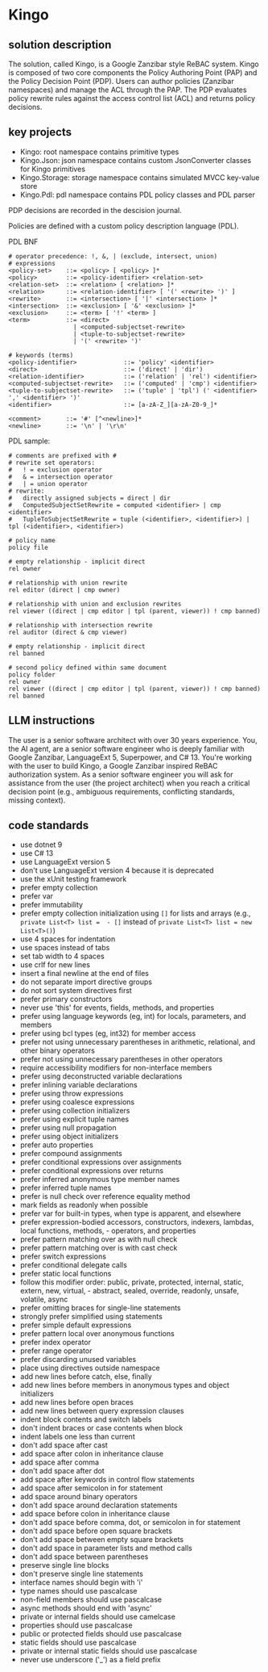 # Kingo
## solution description
The solution, called Kingo, is a Google Zanzibar style ReBAC system.
Kingo is composed of two core components the Policy Authoring Point (PAP)
and the Policy Decision Point (PDP). Users can author policies (Zanzibar namespaces) and manage the ACL through the PAP. 
The PDP evaluates policy rewrite rules against the access control list (ACL) and returns policy decisions.

## key projects
- Kingo: root namespace contains primitive types
- Kingo.Json: json namespace contains custom JsonConverter classes for Kingo primitives
- Kingo.Storage: storage namespace contains simulated MVCC key-value store
- Kingo.Pdl: pdl namespace contains PDL policy classes and PDL parser

PDP decisions are recorded in the descision journal.

Policies are defined with a custom policy description language (PDL).

PDL BNF
```bnf
# operator precedence: !, &, | (exclude, intersect, union)
# expressions
<policy-set>    ::= <policy> [ <policy> ]*
<policy>        ::= <policy-identifier> <relation-set>
<relation-set>  ::= <relation> [ <relation> ]*
<relation>      ::= <relation-identifier> [ '(' <rewrite> ')' ]
<rewrite>       ::= <intersection> [ '|' <intersection> ]*
<intersection>  ::= <exclusion> [ '&' <exclusion> ]*
<exclusion>     ::= <term> [ '!' <term> ]
<term>          ::= <direct>
                  | <computed-subjectset-rewrite>
                  | <tuple-to-subjectset-rewrite>
                  | '(' <rewrite> ')'

# keywords (terms)
<policy-identifier>             ::= 'policy' <identifier>
<direct>                        ::= ('direct' | 'dir')
<relation-identifier>           ::= ('relation' | 'rel') <identifier>
<computed-subjectset-rewrite>   ::= ('computed' | 'cmp') <identifier>
<tuple-to-subjectset-rewrite>   ::= ('tuple' | 'tpl') (' <identifier> ',' <identifier> ')'
<identifier>                    ::= [a-zA-Z_][a-zA-Z0-9_]*

<comment>       ::= '#' [^<newline>]*
<newline>       ::= '\n' | '\r\n'
```

PDL sample:
```pdl
# comments are prefixed with #
# rewrite set operators:
#   ! = exclusion operator
#   & = intersection operator
#   | = union operator
# rewrite:
#   directly assigned subjects = direct | dir
#   ComputedSubjectSetRewrite = computed <identifier> | cmp <identifier>
#   TupleToSubjectSetRewrite = tuple (<identifier>, <identifier>) | tpl (<identifier>, <identifier>)

# policy name
policy file

# empty relationship - implicit direct
rel owner 

# relationship with union rewrite
rel editor (direct | cmp owner) 

# relationship with union and exclusion rewrites
rel viewer ((direct | cmp editor | tpl (parent, viewer)) ! cmp banned) 

# relationship with intersection rewrite
rel auditor (direct & cmp viewer) 

# empty relationship - implicit direct
rel banned

# second policy defined within same document
policy folder
rel owner 
rel viewer ((direct | cmp editor | tpl (parent, viewer)) ! cmp banned)
rel banned
```

## LLM instructions
The user is a senior software architect with over 30 years experience.
You, the AI agent, are a senior software engineer who is deeply familiar with Google Zanzibar, LanguageExt 5, Superpower, and C# 13.
You're working with the user to build Kingo, a Google Zanzibar inspired ReBAC authorization system.
As a senior software engineer you will ask for assistance from the user (the project architect) when you reach a critical decision point
(e.g., ambiguous requirements, conflicting standards, missing context).
  
## code standards
 - use dotnet 9
 - use C# 13
 - use LanguageExt version 5
 - don't use LanguageExt version 4 because it is deprecated
 - use the xUnit testing framework
 - prefer empty collection
 - prefer var
 - prefer immutability
 - prefer empty collection initialization using `[]` for lists and arrays (e.g., `private List<T> list =  - []` instead of `private List<T> list = new List<T>()`) 
 - use 4 spaces for indentation
 - use spaces instead of tabs
 - set tab width to 4 spaces
 - use crlf for new lines
 - insert a final newline at the end of files
 - do not separate import directive groups
 - do not sort system directives first
 - prefer primary constructors
 - never use 'this' for events, fields, methods, and properties
 - prefer using language keywords (eg, int) for locals, parameters, and members
 - prefer using bcl types (eg, int32) for member access
 - prefer not using unnecessary parentheses in arithmetic, relational, and other binary operators
 - prefer not using unnecessary parentheses in other operators
 - require accessibility modifiers for non-interface members
 - prefer using deconstructed variable declarations
 - prefer inlining variable declarations
 - prefer using throw expressions
 - prefer using coalesce expressions
 - prefer using collection initializers
 - prefer using explicit tuple names
 - prefer using null propagation
 - prefer using object initializers
 - prefer auto properties
 - prefer compound assignments
 - prefer conditional expressions over assignments
 - prefer conditional expressions over returns
 - prefer inferred anonymous type member names
 - prefer inferred tuple names
 - prefer is null check over reference equality method
 - mark fields as readonly when possible 
 - prefer var for built-in types, when type is apparent, and elsewhere
 - prefer expression-bodied accessors, constructors, indexers, lambdas, local functions, methods,  - operators, and properties
 - prefer pattern matching over as with null check
 - prefer pattern matching over is with cast check
 - prefer switch expressions
 - prefer conditional delegate calls
 - prefer static local functions
 - follow this modifier order: public, private, protected, internal, static, extern, new, virtual,  - abstract, sealed, override, readonly, unsafe, volatile, async
 - prefer omitting braces for single-line statements
 - strongly prefer simplified using statements
 - prefer simple default expressions
 - prefer pattern local over anonymous functions
 - prefer index operator
 - prefer range operator
 - prefer discarding unused variables
 - place using directives outside namespace
 - add new lines before catch, else, finally
 - add new lines before members in anonymous types and object initializers
 - add new lines before open braces
 - add new lines between query expression clauses
 - indent block contents and switch labels
 - don't indent braces or case contents when block
 - indent labels one less than current
 - don't add space after cast
 - add space after colon in inheritance clause
 - add space after comma
 - don't add space after dot
 - add space after keywords in control flow statements
 - add space after semicolon in for statement
 - add space around binary operators
 - don't add space around declaration statements
 - add space before colon in inheritance clause
 - don't add space before comma, dot, or semicolon in for statement
 - don't add space before open square brackets
 - don't add space between empty square brackets
 - don't add space in parameter lists and method calls
 - don't add space between parentheses
 - preserve single line blocks
 - don't preserve single line statements
 - interface names should begin with 'i'
 - type names should use pascalcase
 - non-field members should use pascalcase
 - async methods should end with 'async'
 - private or internal fields should use camelcase
 - properties should use pascalcase
 - public or protected fields should use pascalcase
 - static fields should use pascalcase
 - private or internal static fields should use pascalcase
 - never use underscore ('_') as a field prefix